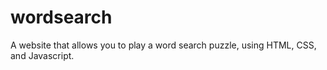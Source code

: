 # wordsearch
A website that allows you to play a word search puzzle, using HTML, CSS, and Javascript. 
